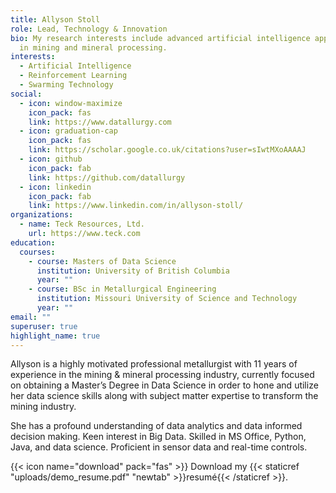 ```yaml
---
title: Allyson Stoll
role: Lead, Technology & Innovation
bio: My research interests include advanced artificial intelligence applications
  in mining and mineral processing.
interests:
  - Artificial Intelligence
  - Reinforcement Learning
  - Swarming Technology
social:
  - icon: window-maximize
    icon_pack: fas
    link: https://www.datallurgy.com
  - icon: graduation-cap
    icon_pack: fas
    link: https://scholar.google.co.uk/citations?user=sIwtMXoAAAAJ
  - icon: github
    icon_pack: fab
    link: https://github.com/datallurgy
  - icon: linkedin
    icon_pack: fab
    link: https://www.linkedin.com/in/allyson-stoll/
organizations:
  - name: Teck Resources, Ltd.
    url: https://www.teck.com
education:
  courses:
    - course: Masters of Data Science
      institution: University of British Columbia
      year: ""
    - course: BSc in Metallurgical Engineering
      institution: Missouri University of Science and Technology
      year: ""
email: ""
superuser: true
highlight_name: true
---
```

Allyson is a highly motivated professional metallurgist with 11 years of experience in the mining & mineral processing industry, currently focused on obtaining a Master’s Degree in Data Science in order to hone and utilize her data science skills along with subject matter expertise to transform the mining industry.

She has a profound understanding of data analytics and data informed decision making. Keen interest in Big Data. Skilled in MS Office, Python, Java, and data science. Proficient in sensor data and real-time controls.

{{< icon name="download" pack="fas" >}} Download my {{< staticref "uploads/demo_resume.pdf" "newtab" >}}resumé{{< /staticref >}}.